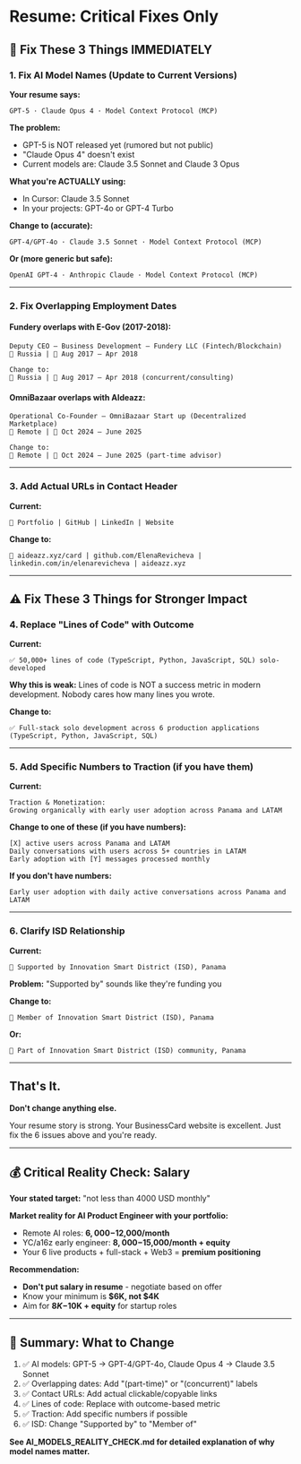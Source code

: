 # Resume: Critical Fixes Only

## 🚨 Fix These 3 Things IMMEDIATELY

### 1. **Fix AI Model Names (Update to Current Versions)**

**Your resume says:**
```
GPT-5 · Claude Opus 4 · Model Context Protocol (MCP)
```

**The problem:**
- GPT-5 is NOT released yet (rumored but not public)
- "Claude Opus 4" doesn't exist 
- Current models are: Claude 3.5 Sonnet and Claude 3 Opus

**What you're ACTUALLY using:**
- In Cursor: Claude 3.5 Sonnet
- In your projects: GPT-4o or GPT-4 Turbo

**Change to (accurate):**
```
GPT-4/GPT-4o · Claude 3.5 Sonnet · Model Context Protocol (MCP)
```

**Or (more generic but safe):**
```
OpenAI GPT-4 · Anthropic Claude · Model Context Protocol (MCP)
```

---

### 2. **Fix Overlapping Employment Dates**

#### Fundery overlaps with E-Gov (2017-2018):
```
Deputy CEO – Business Development — Fundery LLC (Fintech/Blockchain)
📍 Russia | 📅 Aug 2017 – Apr 2018

Change to:
📍 Russia | 📅 Aug 2017 – Apr 2018 (concurrent/consulting)
```

#### OmniBazaar overlaps with AIdeazz:
```
Operational Co-Founder — OmniBazaar Start up (Decentralized Marketplace)
📍 Remote | 📅 Oct 2024 – June 2025

Change to:
📍 Remote | 📅 Oct 2024 – June 2025 (part-time advisor)
```

---

### 3. **Add Actual URLs in Contact Header**

**Current:**
```
🔗 Portfolio | GitHub | LinkedIn | Website
```

**Change to:**
```
🔗 aideazz.xyz/card | github.com/ElenaRevicheva | linkedin.com/in/elenarevicheva | aideazz.xyz
```

---

## ⚠️ Fix These 3 Things for Stronger Impact

### 4. **Replace "Lines of Code" with Outcome**

**Current:**
```
✅ 50,000+ lines of code (TypeScript, Python, JavaScript, SQL) solo-developed
```

**Why this is weak:**
Lines of code is NOT a success metric in modern development. Nobody cares how many lines you wrote.

**Change to:**
```
✅ Full-stack solo development across 6 production applications (TypeScript, Python, JavaScript, SQL)
```

---

### 5. **Add Specific Numbers to Traction (if you have them)**

**Current:**
```
Traction & Monetization:
Growing organically with early user adoption across Panama and LATAM
```

**Change to one of these (if you have numbers):**
```
[X] active users across Panama and LATAM
Daily conversations with users across 5+ countries in LATAM
Early adoption with [Y] messages processed monthly
```

**If you don't have numbers:**
```
Early user adoption with daily active conversations across Panama and LATAM
```

---

### 6. **Clarify ISD Relationship**

**Current:**
```
🎯 Supported by Innovation Smart District (ISD), Panama
```

**Problem:** "Supported by" sounds like they're funding you

**Change to:**
```
🎯 Member of Innovation Smart District (ISD), Panama
```

**Or:**
```
🎯 Part of Innovation Smart District (ISD) community, Panama
```

---

## That's It.

**Don't change anything else.** 

Your resume story is strong. Your BusinessCard website is excellent. Just fix the 6 issues above and you're ready.

---

## 💰 Critical Reality Check: Salary

**Your stated target:** "not less than 4000 USD monthly"

**Market reality for AI Product Engineer with your portfolio:**
- Remote AI roles: **$6,000-$12,000/month**
- YC/a16z early engineer: **$8,000-$15,000/month + equity**
- Your 6 live products + full-stack + Web3 = **premium positioning**

**Recommendation:** 
- **Don't put salary in resume** - negotiate based on offer
- Know your minimum is **$6K, not $4K**
- Aim for **$8K-$10K + equity** for startup roles

---

## 📝 Summary: What to Change

1. ✅ AI models: GPT-5 → GPT-4/GPT-4o, Claude Opus 4 → Claude 3.5 Sonnet
2. ✅ Overlapping dates: Add "(part-time)" or "(concurrent)" labels
3. ✅ Contact URLs: Add actual clickable/copyable links
4. ✅ Lines of code: Replace with outcome-based metric
5. ✅ Traction: Add specific numbers if possible
6. ✅ ISD: Change "Supported by" to "Member of"

**See AI_MODELS_REALITY_CHECK.md for detailed explanation of why model names matter.**

